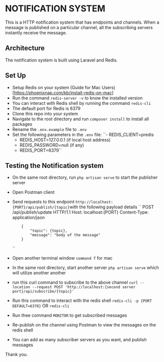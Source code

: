 # NOTIFICATION SYSTEM

This is a HTTP notification system that has endpoints and channels. When a message is published on a particular channel, 
all the subscribing servers instantly receive the message.

## Architecture

The notification system is built using Laravel and Redis.


## Set Up

-   Setup Redis on your system (Guide for Mac Users)[https://phoenixnap.com/kb/install-redis-on-mac]
-   Run the command `redis-server -v` to know the installed version
-   You can interact with Redis shell by running the command `redis-cli`
-   The default port for Redis is 6379
-   Clone this repo into your system
-   Navigate to the root directory and run `composer install` to install all packages
-   Rename the `.env.example` file to `.env`
-   Set the following parameters in the `.env` file:
   ``-   REDIS_CLIENT=predis
    -   REDIS_HOST=127.0.0.1 (if local host address)
    -   REDIS_PASSWORD=null (if any)
    -   REDIS_PORT=6379``



## Testing the Notification system

-   On the same root directory, run `php artisan serve` to start the publisher server 
-   Open Postman client
-   Send requests to this endpoint `http://localhost:{PORT}/api/publish/{topic}`with the following payload details
    ``
            POST /api/publish/update HTTP/1.1
            Host: localhost:{PORT}
            Content-Type: application/json

            {
                "topic": {topic},
                "message": "body of the message"
            }
    ``
-   Open another terminal window `command T` for mac
-   In the same root directory, start another server `php artisan serve` which will utilize another another
-   run this curl command to subscribe to the above channel `curl --location --request POST 'http://localhost:{second server port}/api/subscribe/{topic}'`
-   Run this command to interact with the redis shell `redis-cli -p {PORT DEFAULT=6378}` OR `redis-cli` 
-   Run thee command `MONITOR` to get subscribed messages
-   Re-publish on the channel using Postman to view the messages on the redis shell
-   You can add as many subscriber servers as you want, and publish messages

Thank you.
